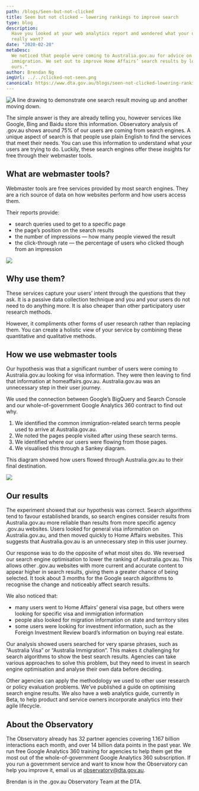 ```yaml
---
path: /blogs/Seen-but-not-clicked
title: Seen but not clicked – lowering rankings to improve search
type: blog
description:
  Have you looked at your web analytics report and wondered what your users
  really want?
date: "2020-02-20"
metaDesc:
  We noticed that people were coming to Australia.gov.au for advice on
  immigration. We set out to improve Home Affairs’ search results by lowering
  ours."
author: Brendan Ng
imgUrl: ../../clicked-not-seen.png
canonical: https://www.dta.gov.au/blogs/seen-not-clicked-lowering-rankings-improve-search
---
```


<img class="au-responsive-media img-shadow" src="../../clicked-not-seen.png" alt="A line drawing to demonstrate one search result moving up and another moving down.">

The simple answer is they are already telling you, however services like Google,
Bing and Baidu store this information. Observatory analysis of .gov.au shows
around 75% of our users are coming from search engines. A unique aspect of
search is that people use plain English to find the services that meet their
needs. You can use this information to understand what your users are trying to
do. Luckily, these search engines offer these insights for free through their
webmaster tools.

## What are webmaster tools?

Webmaster tools are free services provided by most search engines. They are a
rich source of data on how websites perform and how users access them.

Their reports provide:

- search queries used to get to a specific page
- the page’s position on the search results
- the number of impressions — how many people viewed the result
- the click-through rate — the percentage of users who clicked though from an
  impression

<img class="au-responsive-media img-shadow" src="../../seen-but-not-clicked-1.png">

## Why use them?

These services capture your users’ intent through the questions that they ask.
It is a passive data collection technique and you and your users do not need to
do anything more. It is also cheaper than other participatory user research
methods.

However, it compliments other forms of user research rather than replacing them.
You can create a holistic view of your service by combining these quantitative
and qualitative methods.

## How we use webmaster tools

Our hypothesis was that a significant number of users were coming to
Australia.gov.au looking for visa information. They were then leaving to find
that information at homeaffairs.gov.au. Australia.gov.au was an unnecessary step
in their user journey.

We used the connection between Google’s BigQuery and Search Console and our
whole-of-government Google Analytics 360 contract to find out why.

1. We identified the common immigration-related search terms people used to
   arrive at Australia.gov.au.
2. We noted the pages people visited after using these search terms.
3. We identified where our users were flowing from those pages.
4. We visualised this through a Sankey diagram.

This diagram showed how users flowed through Australia.gov.au to their final
destination.

<img class="au-responsive-media img-shadow" src="../../seen-but-not-clicked-2.png">

## Our results

The experiment showed that our hypothesis was correct. Search algorithms tend to
favour established brands, so search engines consider results from
Australia.gov.au more reliable than results from more specific agency .gov.au
websites. Users looked for general visa information on Australia.gov.au, and
then moved quickly to Home Affairs websites. This suggests that Australia.gov.au
is an unnecessary step in this user journey.

Our response was to do the opposite of what most sites do. We reversed our
search engine optimisation to lower the ranking of Australia.gov.au. This allows
other .gov.au websites with more current and accurate content to appear higher
in search results, giving them a greater chance of being selected. It took about
3 months for the Google search algorithms to recognise the change and noticeably
affect search results.

We also noticed that:

- many users went to Home Affairs’ general visa page, but others were looking
  for specific visa and immigration information
- people also looked for migration information on state and territory sites
- some users were looking for investment information, such as the Foreign
  Investment Review board’s information on buying real estate.

Our analysis showed users searched for very sparse phrases, such as “Australia
Visa” or “Australia Immigration”. This makes it challenging for search
algorithms to show the best search results. Agencies can take various approaches
to solve this problem, but they need to invest in search engine optimisation and
analyse their own data before deciding.

Other agencies can apply the methodology we used to other user research or
policy evaluation problems. We’ve published a guide on optimising search engine
results. We also have a web analytics guide, currently in Beta, to help product
and service owners incorporate analytics into their agile lifecycle.

## About the Observatory

The Observatory already has 32 partner agencies covering 1.167 billion
interactions each month, and over 14 billion data points in the past year. We
run free Google Analytics 360 training for agencies to help them get the most
out of the whole-of-government Google Analytics 360 subscription. If you run a
government service and want to know how the Observatory can help you improve it,
email us at observatory@dta.gov.au.

Brendan is in the .gov.au Observatory Team at the DTA.
